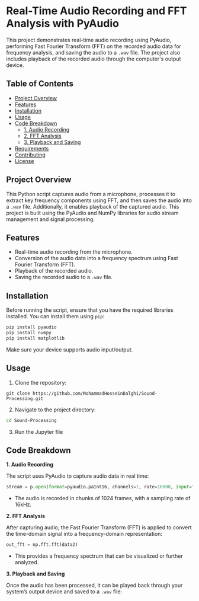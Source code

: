 # **Real-Time Audio Recording and FFT Analysis with PyAudio**

This project demonstrates real-time audio recording using PyAudio, performing Fast Fourier Transform (FFT) on the recorded audio data for frequency analysis, and saving the audio to a `.wav` file. The project also includes playback of the recorded audio through the computer's output device.

## **Table of Contents**
- [Project Overview](#project-overview)
- [Features](#features)
- [Installation](#installation)
- [Usage](#usage)
- [Code Breakdown](#code-breakdown)
  - [1. Audio Recording](#1-audio-recording)
  - [2. FFT Analysis](#2-fft-analysis)
  - [3. Playback and Saving](#3-playback-and-saving)
- [Requirements](#requirements)
- [Contributing](#contributing)
- [License](#license)

## **Project Overview**
This Python script captures audio from a microphone, processes it to extract key frequency components using FFT, and then saves the audio into a `.wav` file. Additionally, it enables playback of the captured audio. This project is built using the PyAudio and NumPy libraries for audio stream management and signal processing.

## **Features**
- Real-time audio recording from the microphone.
- Conversion of the audio data into a frequency spectrum using Fast Fourier Transform (FFT).
- Playback of the recorded audio.
- Saving the recorded audio to a `.wav` file.
  
## **Installation**

Before running the script, ensure that you have the required libraries installed. You can install them using `pip`:

```py
pip install pyaudio
pip install numpy
pip install matplotlib
```
Make sure your device supports audio input/output.

## **Usage**
1. Clone the repository:

```
git clone https://github.com/MohammadHosseinDalghi/Sound-Processing.git
```

2. Navigate to the project directory:

```bash
cd Sound-Processing
```

3. Run the Jupyter file

## **Code Breakdown**

**1. Audio Recording**

The script uses PyAudio to capture audio data in real time:

```py
stream = p.open(format=pyaudio.paInt16, channels=1, rate=16000, input=True, frames_per_buffer=chunk)
```
* The audio is recorded in chunks of 1024 frames, with a sampling rate of 16kHz.


**2. FFT Analysis**

After capturing audio, the Fast Fourier Transform (FFT) is applied to convert the time-domain signal into a frequency-domain representation:
```py
out_fft = np.fft.fft(data2)
```
* This provides a frequency spectrum that can be visualized or further analyzed.

**3. Playback and Saving**

Once the audio has been processed, it can be played back through your system’s output device and saved to a `.wav` file:
